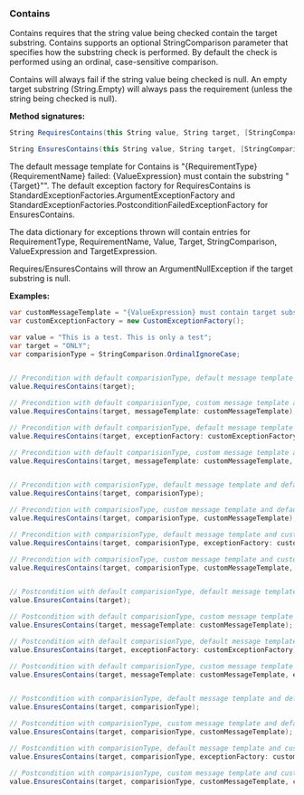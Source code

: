 ### Contains

Contains requires that the string value being checked contain the target substring.
Contains supports an optional StringComparison parameter that specifies how the 
substring check is performed. By default the check is performed using an ordinal,
case-sensitive comparison.

Contains will always fail if the string value being checked is null.  An empty 
target substring (String.Empty) will always pass the requirement (unless the
string being checked is null).

**Method signatures:**
```C#
String RequiresContains(this String value, String target, [StringComparison comparisonType = StringComparison.Ordinal], [String? messageTemplate = null], [IExceptionFactory? exceptionFactory = null], [String? valueExpression = null], [String? targetExpression = null])

String EnsuresContains(this String value, String target, [StringComparison comparisonType = StringComparison.Ordinal], [String? messageTemplate = null], [IExceptionFactory? exceptionFactory = null], [String? valueExpression = null], [String? targetExpression = null])
```

The default message template for Contains is "{RequirementType} {RequirementName} failed: {ValueExpression} must contain the substring "{Target}"".
The default exception factory for RequiresContains is StandardExceptionFactories.ArgumentExceptionFactory 
and StandardExceptionFactories.PostconditionFailedExceptionFactory for 
EnsuresContains.

The data dictionary for exceptions thrown will contain entries for RequirementType,
RequirementName, Value, Target, StringComparison, ValueExpression and TargetExpression.

Requires/EnsuresContains will throw an ArgumentNullException if the target substring
is null.

**Examples:**
```C#
var customMessageTemplate = "{ValueExpression} must contain target substring";
var customExceptionFactory = new CustomExceptionFactory();

var value = "This is a test. This is only a test";
var target = "ONLY";
var comparisionType = StringComparison.OrdinalIgnoreCase;


// Precondition with default comparisionType, default message template and default exception factory.
value.RequiresContains(target);

// Precondition with default comparisionType, custom message template and default exception factory.
value.RequiresContains(target, messageTemplate: customMessageTemplate);

// Precondition with default comparisionType, default message template and custom exception factory.
value.RequiresContains(target, exceptionFactory: customExceptionFactory);

// Precondition with default comparisionType, custom message template and custom exception factory.
value.RequiresContains(target, messageTemplate: customMessageTemplate, exceptionFactory: customExceptionFactory);


// Precondition with comparisionType, default message template and default exception factory.
value.RequiresContains(target, comparisionType);

// Precondition with comparisionType, custom message template and default exception factory.
value.RequiresContains(target, comparisionType, customMessageTemplate);

// Precondition with comparisionType, default message template and custom exception factory.
value.RequiresContains(target, comparisionType, exceptionFactory: customExceptionFactory);

// Precondition with comparisionType, custom message template and custom exception factory.
value.RequiresContains(target, comparisionType, customMessageTemplate, customExceptionFactory);


// Postcondition with default comparisionType, default message template and default exception factory.
value.EnsuresContains(target);

// Postcondition with default comparisionType, custom message template and default exception factory.
value.EnsuresContains(target, messageTemplate: customMessageTemplate);

// Postcondition with default comparisionType, default message template and custom exception factory.
value.EnsuresContains(target, exceptionFactory: customExceptionFactory);

// Postcondition with default comparisionType, custom message template and custom exception factory.
value.EnsuresContains(target, messageTemplate: customMessageTemplate, exceptionFactory: customExceptionFactory);


// Postcondition with comparisionType, default message template and default exception factory.
value.EnsuresContains(target, comparisionType);

// Postcondition with comparisionType, custom message template and default exception factory.
value.EnsuresContains(target, comparisionType, customMessageTemplate);

// Postcondition with comparisionType, default message template and custom exception factory.
value.EnsuresContains(target, comparisionType, exceptionFactory: customExceptionFactory);

// Postcondition with comparisionType, custom message template and custom exception factory.
value.EnsuresContains(target, comparisionType, customMessageTemplate, customExceptionFactory);
```